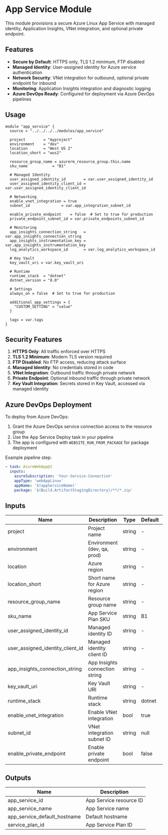 # App Service Module

This module provisions a secure Azure Linux App Service with managed identity, Application Insights, VNet integration, and optional private endpoint.

## Features

- **Secure by Default**: HTTPS only, TLS 1.2 minimum, FTP disabled
- **Managed Identity**: User-assigned identity for Azure service authentication
- **Network Security**: VNet integration for outbound, optional private endpoint for inbound
- **Monitoring**: Application Insights integration and diagnostic logging
- **Azure DevOps Ready**: Configured for deployment via Azure DevOps pipelines

## Usage

```hcl
module "app_service" {
  source = "../../../../modules/app_service"
  
  project        = "myproject"
  environment    = "dev"
  location       = "West US 2"
  location_short = "wus2"
  
  resource_group_name = azurerm_resource_group.this.name
  sku_name           = "B1"
  
  # Managed Identity
  user_assigned_identity_id        = var.user_assigned_identity_id
  user_assigned_identity_client_id = var.user_assigned_identity_client_id
  
  # Networking
  enable_vnet_integration = true
  subnet_id              = var.app_integration_subnet_id
  
  enable_private_endpoint    = false  # Set to true for production
  private_endpoint_subnet_id = var.private_endpoints_subnet_id
  
  # Monitoring
  app_insights_connection_string   = var.app_insights_connection_string
  app_insights_instrumentation_key = var.app_insights_instrumentation_key
  log_analytics_workspace_id       = var.log_analytics_workspace_id
  
  # Key Vault
  key_vault_uri = var.key_vault_uri
  
  # Runtime
  runtime_stack  = "dotnet"
  dotnet_version = "8.0"
  
  # Settings
  always_on = false  # Set to true for production
  
  additional_app_settings = {
    "CUSTOM_SETTING" = "value"
  }
  
  tags = var.tags
}
```

## Security Features

1. **HTTPS Only**: All traffic enforced over HTTPS
2. **TLS 1.2 Minimum**: Modern TLS version required
3. **FTP Disabled**: No FTP access, reducing attack surface
4. **Managed Identity**: No credentials stored in code
5. **VNet Integration**: Outbound traffic through private network
6. **Private Endpoint**: Optional inbound traffic through private network
7. **Key Vault Integration**: Secrets stored in Key Vault, accessed via managed identity

## Azure DevOps Deployment

To deploy from Azure DevOps:

1. Grant the Azure DevOps service connection access to the resource group
2. Use the App Service Deploy task in your pipeline
3. The app is configured with `WEBSITE_RUN_FROM_PACKAGE` for package deployment

Example pipeline step:
```yaml
- task: AzureWebApp@1
  inputs:
    azureSubscription: 'Your-Service-Connection'
    appType: 'webAppLinux'
    appName: '$(appServiceName)'
    package: '$(Build.ArtifactStagingDirectory)/**/*.zip'
```

## Inputs

| Name | Description | Type | Default | Required |
|------|-------------|------|---------|----------|
| project | Project name | string | - | yes |
| environment | Environment (dev, qa, prod) | string | - | yes |
| location | Azure region | string | - | yes |
| location_short | Short name for Azure region | string | - | yes |
| resource_group_name | Resource group name | string | - | yes |
| sku_name | App Service Plan SKU | string | B1 | no |
| user_assigned_identity_id | Managed identity ID | string | - | yes |
| user_assigned_identity_client_id | Managed identity client ID | string | - | yes |
| app_insights_connection_string | App Insights connection string | string | - | yes |
| key_vault_uri | Key Vault URI | string | - | yes |
| runtime_stack | Runtime stack | string | dotnet | no |
| enable_vnet_integration | Enable VNet integration | bool | true | no |
| subnet_id | VNet integration subnet ID | string | null | no |
| enable_private_endpoint | Enable private endpoint | bool | false | no |

## Outputs

| Name | Description |
|------|-------------|
| app_service_id | App Service resource ID |
| app_service_name | App Service name |
| app_service_default_hostname | Default hostname |
| service_plan_id | App Service Plan ID |

